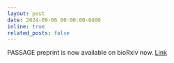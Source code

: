 ```yaml
---
layout: post
date: 2024-09-06 00:00:00-0400
inline: true
related_posts: false
---
```


PASSAGE preprint is now available on bioRxiv now. [Link](https://www.biorxiv.org/content/10.1101/2024.09.06.611564v1)